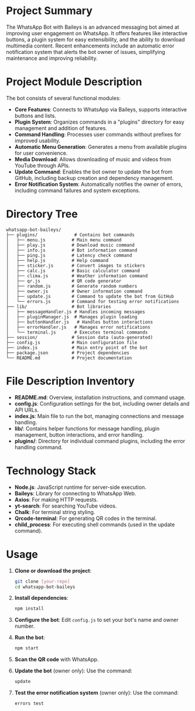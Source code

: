 # Project Summary
The WhatsApp Bot with Baileys is an advanced messaging bot aimed at improving user engagement on WhatsApp. It offers features like interactive buttons, a plugin system for easy extensibility, and the ability to download multimedia content. Recent enhancements include an automatic error notification system that alerts the bot owner of issues, simplifying maintenance and improving reliability.

# Project Module Description
The bot consists of several functional modules:
- **Core Features**: Connects to WhatsApp via Baileys, supports interactive buttons and lists.
- **Plugin System**: Organizes commands in a "plugins" directory for easy management and addition of features.
- **Command Handling**: Processes user commands without prefixes for improved usability.
- **Automatic Menu Generation**: Generates a menu from available plugins for user convenience.
- **Media Download**: Allows downloading of music and videos from YouTube through APIs.
- **Update Command**: Enables the bot owner to update the bot from GitHub, including backup creation and dependency management.
- **Error Notification System**: Automatically notifies the owner of errors, including command failures and system exceptions.

# Directory Tree
```
whatsapp-bot-baileys/
├── plugins/              # Contains bot commands
│   ├── menu.js          # Main menu command
│   ├── play.js          # Download music command
│   ├── info.js          # Bot information command
│   ├── ping.js          # Latency check command
│   ├── help.js          # Help command
│   ├── sticker.js       # Convert images to stickers
│   ├── calc.js          # Basic calculator command
│   ├── clima.js         # Weather information command
│   ├── qr.js            # QR code generator
│   ├── random.js        # Generate random numbers
│   ├── owner.js         # Owner information command
│   ├── update.js        # Command to update the bot from GitHub
│   └── errors.js        # Command for testing error notifications
├── lib/                 # Bot libraries
│   ├── messageHandler.js # Handles incoming messages
│   ├── pluginManager.js  # Manages plugin loading
│   ├── buttonHandler.js   # Handles button interactions
│   ├── errorHandler.js   # Manages error notifications
│   └── terminal.js       # Executes terminal commands
├── session/             # Session data (auto-generated)
├── config.js            # Main configuration file
├── index.js             # Main entry point of the bot
├── package.json         # Project dependencies
└── README.md            # Project documentation
```

# File Description Inventory
- **README.md**: Overview, installation instructions, and command usage.
- **config.js**: Configuration settings for the bot, including owner details and API URLs.
- **index.js**: Main file to run the bot, managing connections and message handling.
- **lib/**: Contains helper functions for message handling, plugin management, button interactions, and error handling.
- **plugins/**: Directory for individual command plugins, including the error handling command.

# Technology Stack
- **Node.js**: JavaScript runtime for server-side execution.
- **Baileys**: Library for connecting to WhatsApp Web.
- **Axios**: For making HTTP requests.
- **yt-search**: For searching YouTube videos.
- **Chalk**: For terminal string styling.
- **Qrcode-terminal**: For generating QR codes in the terminal.
- **child_process**: For executing shell commands (used in the update command).

# Usage
1. **Clone or download the project**:
   ```bash
   git clone [your-repo]
   cd whatsapp-bot-baileys
   ```
   
2. **Install dependencies**:
   ```bash
   npm install
   ```

3. **Configure the bot**:
   Edit `config.js` to set your bot's name and owner number.

4. **Run the bot**:
   ```bash
   npm start
   ```

5. **Scan the QR code** with WhatsApp.

6. **Update the bot** (owner only):
   Use the command:
   ```bash
   update
   ```

7. **Test the error notification system** (owner only):
   Use the command:
   ```bash
   errors test
   ```
